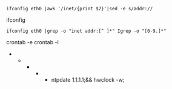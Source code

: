 
```
ifconfig eth0 |awk '/inet/{print $2}'|sed -e s/addr://
```
ifconfig
```
ifconfig eth0 |grep -o "inet addr:[^ ]*" Igrep -o "[0-9.]*"
```

crontab -e
crontab -l
* * * * * ntpdate 1.1.1.1;&& hwclock -w;

